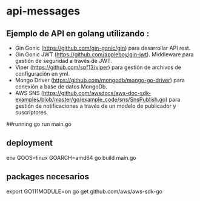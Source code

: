 # api-messages

## Ejemplo de API en golang utilizando :

- Gin Gonic (https://github.com/gin-gonic/gin) para desarrollar API rest.
- Gin Gonic JWT (https://github.com/appleboy/gin-jwt). Middleware para gestión de seguridad a través de JWT.
- Viper (https://github.com/spf13/viper) para gestión de archivos de configuración en yml.
- Mongo Driver (https://github.com/mongodb/mongo-go-driver) para conexión a base de datos MongoDb.
- AWS SNS (https://github.com/awsdocs/aws-doc-sdk-examples/blob/master/go/example_code/sns/SnsPublish.go) para gestión de notificaciones a través de un modelo de publicador y suscriptores.


##running
go run main.go

## deployment
env GOOS=linux GOARCH=amd64 go build main.go

## packages necesarios

export GO111MODULE=on
go get github.com/aws/aws-sdk-go